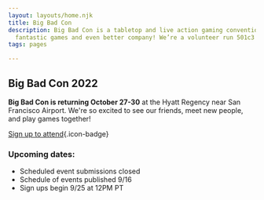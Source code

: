 ```yaml
---
layout: layouts/home.njk
title: Big Bad Con
description: Big Bad Con is a tabletop and live action gaming convention featuring
  fantastic games and even better company! We’re a volunteer run 501c3 non-profit!
tags: pages

---
```

## Big Bad Con 2022

**Big Bad Con is returning October 27-30** at the Hyatt Regency near San Francisco Airport. We're so excited to see our friends, meet new people, and play games together!

[Sign up to attend](/buy-a-badge){.icon-badge}

### Upcoming dates:

* Scheduled event submissions closed
* Schedule of events published 9/16
* Sign ups begin 9/25 at 12PM PT